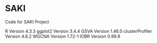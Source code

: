 # SAKI
Code for SAKI Project

R Version 4.3.3
ggplot2 Version 3.4.4
GSVA Version 1.46.0
clusterProfiler Version 4.6.2
WGCNA Version 1.72-1
IOBR Version 0.99.9
